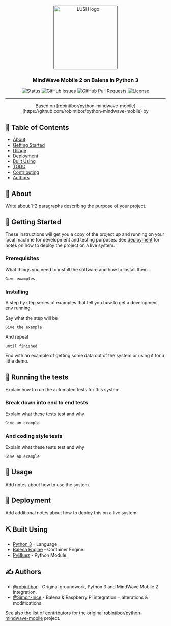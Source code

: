 <p align="center">
  <a href="" rel="noopener">
 <img width=200px height=200px src="https://i.imgur.com/j6CDEN6.png" alt="LUSH logo"></a>
</p>

<h3 align="center">MindWave Mobile 2 on Balena in Python 3</h3>

<div align="center">

  [![Status](https://img.shields.io/badge/status-active-success.svg)]()
  [![GitHub Issues](https://img.shields.io/github/issues/LUSHDigital/MindWave-Mobile-2-on-Balena-in-Python-3.svg)](https://github.com/LUSHDigital/MindWave-Mobile-2-on-Balena-in-Python-3/issues)
  [![GitHub Pull Requests](https://img.shields.io/github/issues-pr/LUSHDigital/MindWave-Mobile-2-on-Balena-in-Python-3.svg)](https://github.com/LUSHDigital/MindWave-Mobile-2-on-Balena-in-Python-3/pulls)
  [![License](https://img.shields.io/badge/license-MIT-blue.svg)](/LICENSE)

</div>

---

<p align="center"> Based on [robintibor/python-mindwave-mobile](https://github.com/robintibor/python-mindwave-mobile) by
    <br>
</p>

## 📝 Table of Contents
- [About](#about)
- [Getting Started](#getting_started)
- [Usage](#usage)
- [Deployment](#deployment)
- [Built Using](#built_using)
- [TODO](../TODO.md)
- [Contributing](../CONTRIBUTING.md)
- [Authors](#authors)

## 🧐 About <a name = "about"></a>
Write about 1-2 paragraphs describing the purpose of your project.

## 🏁 Getting Started <a name = "getting_started"></a>
These instructions will get you a copy of the project up and running on your local machine for development and testing purposes. See [deployment](#deployment) for notes on how to deploy the project on a live system.

### Prerequisites
What things you need to install the software and how to install them.

```
Give examples
```

### Installing
A step by step series of examples that tell you how to get a development env running.

Say what the step will be

```
Give the example
```

And repeat

```
until finished
```

End with an example of getting some data out of the system or using it for a little demo.

## 🔧 Running the tests <a name = "tests"></a>
Explain how to run the automated tests for this system.

### Break down into end to end tests
Explain what these tests test and why

```
Give an example
```

### And coding style tests
Explain what these tests test and why

```
Give an example
```

## 🎈 Usage <a name="usage"></a>
Add notes about how to use the system.

## 🚀 Deployment <a name = "deployment"></a>
Add additional notes about how to deploy this on a live system.

## ⛏️ Built Using <a name = "built_using"></a>
- [Python 3](https://www.python.org/download/releases/3.0/) - Language.
- [Balena Engine](https://www.balena.io/engine/) - Container Engine.
- [PyBluez](https://github.com/pybluez/pybluez) - Python Module.

## ✍️ Authors <a name = "authors"></a>
- [@robintibor](https://github.com/robintibor) - Original groundwork, Python 3 and MindWave Mobile 2 integration.
- [@Simon-Ince](https://github.com/Simon-Ince) - Balena & Raspberry Pi integration + alterations & modifications.

See also the list of [contributors](https://github.com/robintibor/python-mindwave-mobile/graphs/contributors) for the original [robintibor/python-mindwave-mobile](https://github.com/robintibor/python-mindwave-mobile) project.
